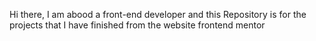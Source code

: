 Hi there, I am abood a front-end developer and this Repository is for the projects that I have finished from the website frontend mentor
